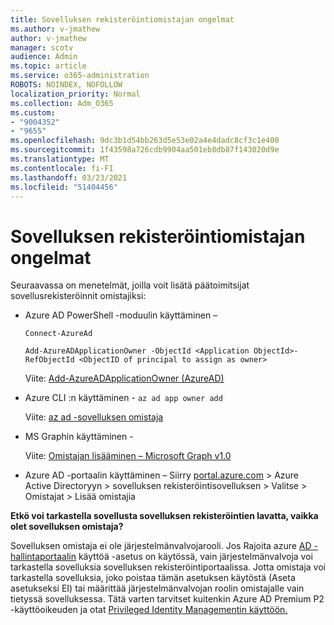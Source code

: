 ```yaml
---
title: Sovelluksen rekisteröintiomistajan ongelmat
ms.author: v-jmathew
author: v-jmathew
manager: scotv
audience: Admin
ms.topic: article
ms.service: o365-administration
ROBOTS: NOINDEX, NOFOLLOW
localization_priority: Normal
ms.collection: Adm_O365
ms.custom:
- "9004352"
- "9655"
ms.openlocfilehash: 9dc3b1d54bb263d5e53e02a4e4dadc8cf3c1e400
ms.sourcegitcommit: 1f43598a726cdb9904aa501eb8db87f143020d9e
ms.translationtype: MT
ms.contentlocale: fi-FI
ms.lasthandoff: 03/23/2021
ms.locfileid: "51404456"
---
```

# <a name="app-registration-owner-issues"></a>Sovelluksen rekisteröintiomistajan ongelmat

Seuraavassa on menetelmät, joilla voit lisätä päätoimitsijat sovellusrekisteröinnit omistajiksi:

- Azure AD PowerShell -moduulin käyttäminen –

    `Connect-AzureAd`

    `Add-AzureADApplicationOwner -ObjectId <Application ObjectId>-RefObjectId <ObjectID of principal to assign as owner>`

    Viite: [Add-AzureADApplicationOwner (AzureAD)](https://docs.microsoft.com/powershell/module/azuread/add-azureadapplicationowner)
- Azure CLI :n käyttäminen - `az ad app owner add`

    Viite: [az ad -sovelluksen omistaja](https://docs.microsoft.com/cli/azure/ad/app/owner)
- MS Graphin käyttäminen -

    Viite: [Omistajan lisääminen – Microsoft Graph v1.0](https://docs.microsoft.com/graph/api/application-post-owners)
- Azure AD -portaalin käyttäminen – Siirry [portal.azure.com](https://portal.azure.com/) > Azure Active Directoryyn > sovelluksen rekisteröintisovelluksen > Valitse > Omistajat > Lisää omistajia

**Etkö voi tarkastella sovellusta sovelluksen rekisteröintien lavatta, vaikka olet sovelluksen omistaja?**

Sovelluksen omistaja ei ole järjestelmänvalvojarooli. Jos Rajoita azure [AD -hallintaportaalin](https://docs.microsoft.com/azure/active-directory/fundamentals/users-default-permissions) käyttöä -asetus on käytössä, vain järjestelmänvalvoja voi tarkastella sovelluksia sovelluksen rekisteröintiportaalissa. Jotta omistaja voi tarkastella sovelluksia, joko poistaa tämän asetuksen käytöstä (Aseta asetukseksi EI) tai määrittää järjestelmänvalvojan roolin omistajalle vain tietyssä sovelluksessa. Tätä varten tarvitset kuitenkin Azure AD Premium P2 -käyttöoikeuden ja otat [Privileged Identity Managementin käyttöön.](https://docs.microsoft.com/azure/active-directory/privileged-identity-management/pim-configure)
